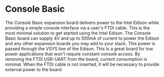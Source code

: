 Console Basic
=====================

The Console Basic expansion board delivers power to the Intel Edison while providing a simple console interface via a user's FTDI cable. This is the most minimal solution to get started using the Intel Edison. The Console Basic board can supply 4V and up to 500mA of current to power the Edison and any other expansion boards you may add to your stack. This power is passed through the VSYS line of the Edison.  This is a great board for low power applications that won't require constant console access.  By removing the FTDI USB-UART from the board, current consumption is minimal.  When the FTDI cable is not inserted, it will be necessary to provide external power to the board.
